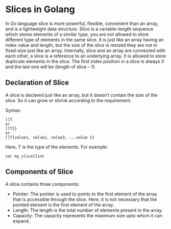 # Slices in Golang

In Go language slice is more powerful, flexible, convenient than an array, and is a lightweight data structure. Slice is a variable-length sequence which stores elements of a similar type, you are not allowed to store different type of elements in the same slice. It is just like an array having an index value and length, but the size of the slice is resized they are not in fixed-size just like an array. Internally, slice and an array are connected with each other, a slice is a reference to an underlying array. It is allowed to store duplicate elements in the slice. The first index position in a slice is always 0 and the last one will be (length of slice – 1).

## Declaration of Slice

A slice is declared just like an array, but it doesn’t contain the size of the slice. So it can grow or shrink according to the requirement. 

Syntax:  

```
[]T
or 
[]T{}
or 
[]T{value1, value2, value3, ...value n}
```

Here, T is the type of the elements. For example: 

```
var my_slice[]int 
```

## Components of Slice

A slice contains three components:

- Pointer: The pointer is used to points to the first element of the array that is accessible through the slice. Here, it is not necessary that the pointed element is the first element of the array.
- Length: The length is the total number of elements present in the array.
- Capacity: The capacity represents the maximum size upto which it can expand.
